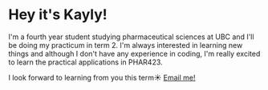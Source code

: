# Hey it's Kayly!

I'm a fourth year student studying pharmaceutical sciences at UBC and I'll be doing my practicum in term 2. I'm always interested in learning new things and although I don't have any experience in coding, I'm really excited to learn the practical applications in PHAR423. 

I look forward to learning from you this term☀️ [Email me!](mailto:kaylyc1@gmail.com) 
